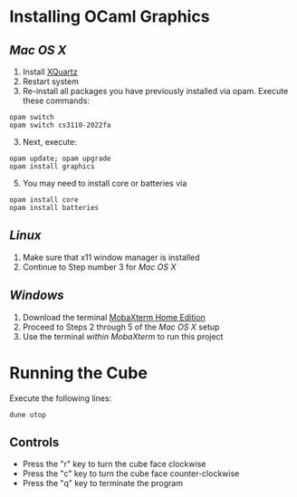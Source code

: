 # **Installing OCaml Graphics**
## *Mac OS X*
1. Install [XQuartz](https://www.xquartz.org/)
2. Restart system
3. Re-install all packages you have previously installed via opam. Execute these commands:
```
opam switch
opam switch cs3110-2022fa
```
3. Next, execute:
```
opam update; opam upgrade
opam install graphics
```
5. You may need to install core or batteries via 
```
opam install core
opam install batteries
```

## *Linux*
1. Make sure that x11 window manager is installed
2. Continue to Step number 3 for *Mac OS X*

## *Windows*
1. Download the terminal [MobaXterm Home Edition](https://mobaxterm.mobatek.net/download.html)
2. Proceed to Steps 2 through 5 of the *Mac OS X* setup
3. Use the terminal *within MobaXterm* to run this project

# **Running the Cube**
Execute the following lines:
```
dune utop
```
## **Controls**
- Press the "r" key to turn the cube face clockwise
- Press the "c" key to turn the cube face counter-clockwise
- Press the "q" key to terminate the program
